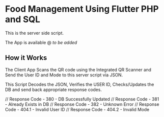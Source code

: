 # Food Management Using Flutter PHP and SQL

This is the server side script. 

The App is available @ 
*to be added*

## How it Works 

The Client App Scans the QR code using the Integrated QR Scanner and Send the User ID and Mode to this server script via JSON.

This Script Decodes the JSON, Verifies the USER ID, Checks/Updates the DB and send back appropriate response codes.

// Response Code - 380 - DB Successfully Updated
// Response Code - 381 - Already Exists in DB
// Response Code - 382 - Unknown Error
// Response Code - 404.1 - Invalid User ID 
// Response Code - 404.2 - Invalid Mode 


